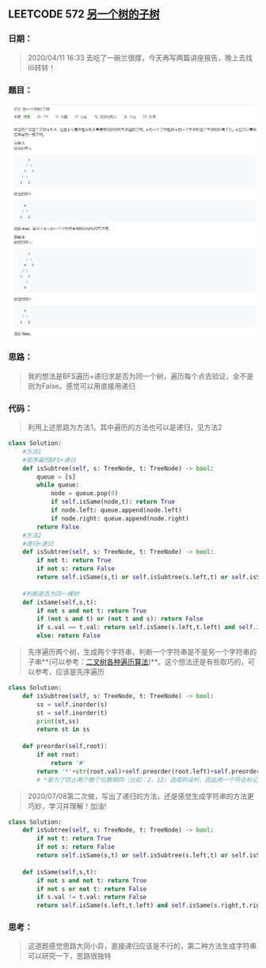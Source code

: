 ## LEETCODE 572 [另一个树的子树](https://leetcode-cn.com/problems/subtree-of-another-tree/)

### 日期：

> 2020/04/11 16:33  去吃了一碗兰很撑，今天再写两篇讲座报告，晚上去找lili转转！

### 题目：

![text](https://github.com/zjuzhfbloodz/LeetCode/blob/master/questions/0572.png?raw=true)

### 思路：

> 我的想法是BFS遍历+递归求是否为同一个树，遍历每个点去验证，全不是则为False。感觉可以用直接用递归
### 代码：

> 利用上述思路为方法1，其中遍历的方法也可以是递归，见方法2

```python
class Solution:
    #方法1
    #层序遍历BFS+递归
    def isSubtree(self, s: TreeNode, t: TreeNode) -> bool:
        queue = [s]
        while queue:
            node = queue.pop(0)
            if self.isSame(node,t): return True
            if node.left: queue.append(node.left)
            if node.right: queue.append(node.right)
        return False
    #方法2
    #递归+递归
    def isSubtree(self, s: TreeNode, t: TreeNode) -> bool:
        if not t: return True
        if not s: return False
        return self.isSame(s,t) or self.isSubtree(s.left,t) or self.isSubtree(s.right,t)

    #判断是否为同一棵树
    def isSame(self,s,t):
        if not s and not t: return True
        if (not s and t) or (not t and s): return False
        if s.val == t.val: return self.isSame(s.left,t.left) and self.isSame(s.right,t.right)
        else: return False
```
>  先序遍历两个树，生成两个字符串，判断一个字符串是不是另一个字符串的子串**(可以参考：[二叉树各种遍历算法](https://www.cnblogs.com/anzhengyu/p/11083568.html))**。这个想法还是有些取巧的，可以参考，应该是先序遍历
```python
class Solution:
    def isSubtree(self, s: TreeNode, t: TreeNode) -> bool:
        ss = self.inorder(s)
        st = self.inorder(t)
        print(st,ss)
        return st in ss
        
    def preorder(self,root):
        if not root:
            return '#'
        return '*'+str(root.val)+self.preorder(root.left)+self.preorder(root.right)
        # *是为了防止两个数个位数相同（比如：2，12）造成的误判，因此用一个符合标记数字开头
```
> 2020/07/08第二次做，写出了递归的方法，还是感觉生成字符串的方法更巧妙，学习并理解！加油!
```python
class Solution:
    def isSubtree(self, s: TreeNode, t: TreeNode) -> bool:
        if not t: return True
        if not s: return False
        return self.isSame(s,t) or self.isSubtree(s.left,t) or self.isSubtree(s.right,t)
    
    def isSame(self,s,t):
        if not s and not t: return True
        if not s or not t: return False
        if s.val != t.val: return False
        return self.isSame(s.left,t.left) and self.isSame(s.right,t.right)
```
### 思考：

> 这道题感觉思路大同小异，直接递归应该是不行的，第二种方法生成字符串可以研究一下，思路很独特
